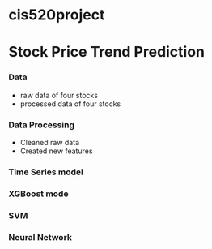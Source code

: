 # cis520project
# Stock Price Trend Prediction
### Data
* raw data of four stocks
* processed data of four stocks
### Data Processing
* Cleaned raw data
* Created new features

### Time Series model
### XGBoost mode
### SVM
### Neural Network
